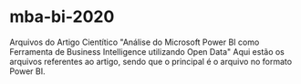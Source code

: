 # mba-bi-2020
Arquivos do Artigo Cientítico "Análise do Microsoft Power BI como Ferramenta de Business Intelligence utilizando Open Data"
Aqui estão os arquivos referentes ao artigo, sendo que o principal é o arquivo no formato Power BI.
